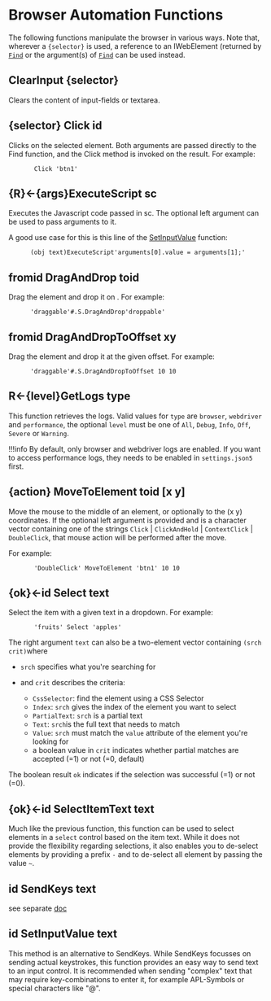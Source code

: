 # Browser Automation Functions

The following functions manipulate the browser in various ways. Note that, wherever a `{selector}` is used, a reference to an IWebElement (returned by [`Find`](Find.md) or the argument(s) of [`Find`](Find.md) can be used instead.

<a name="clearinput"></a>
## ClearInput {selector}
Clears the content of input-fields or textarea.

<a name="click"></a>
## {selector} Click id 
Clicks on the selected element. Both arguments are passed directly to the Find function, and the Click method is invoked on the result. For example:
````
       Click 'btn1'
````

<a name="executescript"></a>
## {R}←{args}ExecuteScript sc

Executes the Javascript code passed in sc. The optional left argument can be used to pass arguments to it.

A good use case for this is this line of the [SetInputValue](#setinputvalue) function:
````
      (obj text)ExecuteScript'arguments[0].value = arguments[1];'
````

<a name="draganddrop"></a>
## fromid DragAndDrop toid 

Drag the element <fromid> and drop it on <toid>. For example:
````
      'draggable'#.S.DragAndDrop'droppable' 
````

<a name="draganddroptooffset"></a>
## fromid DragAndDropToOffset xy

Drag the element <fromid> and drop it at the given offset. For example:
````
      'draggable'#.S.DragAndDropToOffset 10 10
````

<a name="getlogs"></a>
## R←{level}GetLogs type

This function retrieves the logs. Valid values for `type` are `browser`, `webdriver` and `performance`, the optional `level` must be one of `All`, `Debug`, `Info`, `Off`, `Severe` or `Warning`.

!!!info
   By default, only browser and webdriver logs are enabled.
   If you want to access performance logs, they needs to be enabled in `settings.json5` first.

<a name="movetoelement"></a>
## {action} MoveToElement toid [x y] 

Move the mouse to the middle of an element, or optionally to the (x y) coordinates.
If the optional left argument is provided and is a character vector containing one of the strings `Click` | `ClickAndHold` | `ContextClick` | `DoubleClick`, that mouse action will be performed after the move.

For example:
````
       'DoubleClick' MoveToElement 'btn1' 10 10
````

<a name="select"></a>
## {ok}←id Select text 

Select the item with a given text in a dropdown. For example:
````
       'fruits' Select 'apples'
````

The right argument `text` can also be a two-element vector containing `(srch crit)`where

- `srch` specifies what you're searching for
- and `crit` describes the criteria:
 
    - `CssSelector`: find the element using a CSS Selector
    - `Index`: `srch` gives the index of the element you want to select
    - `PartialText`: `srch` is a partial text
    - `Text`: `srch`is the full text that needs to match
    - `Value`: `srch` must match the `value` attribute of the element you're looking for
    - a boolean value in `crit` indicates whether partial matches are accepted (=1) or not (=0, default)

The boolean result `ok` indicates if the selection was successful (=1) or not (=0).

<a name="selectitemtext"></a>
## {ok}←id SelectItemText text 

Much like the previous function, this function can be used to select elements in a `select` control based on the item text. While it does not provide the flexibility regarding selections, it also enables you to de-select elements by providing a prefix `-` and to de-select all element by passing the value `~`.

<a name="sendkeys"></a>
## id SendKeys text 

see separate [doc](SendKeys.md)

<a name="setinputvalue"></a>
## id SetInputValue text
This method  is an alternative to SendKeys. While SendKeys focusses on sending actual keystrokes, this function provides an easy way to send text to an input control. It is recommended when sending "complex" text that may require key-combinations to enter it, for example APL-Symbols or special characters like "@".

